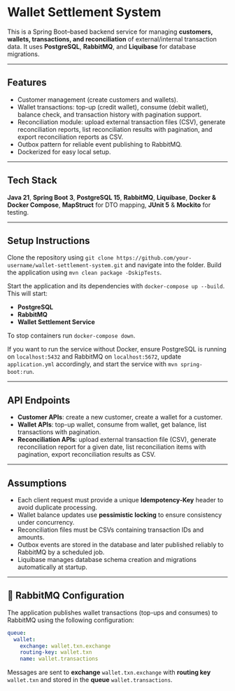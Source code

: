 
# Wallet Settlement System

This is a Spring Boot–based backend service for managing **customers, wallets, transactions, and reconciliation** of external/internal transaction data. It uses **PostgreSQL**, **RabbitMQ**, and **Liquibase** for database migrations.

---

## Features

- Customer management (create customers and wallets).
- Wallet transactions: top-up (credit wallet), consume (debit wallet), balance check, and transaction history with pagination support.
- Reconciliation module: upload external transaction files (CSV), generate reconciliation reports, list reconciliation results with pagination, and export reconciliation reports as CSV.
- Outbox pattern for reliable event publishing to RabbitMQ.
-  Dockerized for easy local setup.

---

## Tech Stack

**Java 21**, **Spring Boot 3**, **PostgreSQL 15**, **RabbitMQ**, **Liquibase**, **Docker & Docker Compose**, **MapStruct** for DTO mapping, **JUnit 5** & **Mockito** for testing.

---

## Setup Instructions

Clone the repository using `git clone https://github.com/your-username/wallet-settlement-system.git` and navigate into the folder. Build the application using `mvn clean package -DskipTests`.  

Start the application and its dependencies with `docker-compose up --build`.  
This will start:
- **PostgreSQL** 
- **RabbitMQ** 
- **Wallet Settlement Service** 

To stop containers run `docker-compose down`.  

If you want to run the service without Docker, ensure PostgreSQL is running on `localhost:5432` and RabbitMQ on `localhost:5672`, update `application.yml` accordingly, and start the service with `mvn spring-boot:run`.

---

## API Endpoints

- **Customer APIs**: create a new customer, create a wallet for a customer.  
- **Wallet APIs**: top-up wallet, consume from wallet, get balance, list transactions with pagination.  
- **Reconciliation APIs**: upload external transaction file (CSV), generate reconciliation report for a given date, list reconciliation items with pagination, export reconciliation results as CSV.  

---

## Assumptions

- Each client request must provide a unique **Idempotency-Key** header to avoid duplicate processing.  
- Wallet balance updates use **pessimistic locking** to ensure consistency under concurrency.  
- Reconciliation files must be CSVs containing transaction IDs and amounts.  
- Outbox events are stored in the database and later published reliably to RabbitMQ by a scheduled job.  
- Liquibase manages database schema creation and migrations automatically at startup.  

---

## 🐇 RabbitMQ Configuration

The application publishes wallet transactions (top-ups and consumes) to RabbitMQ using the following configuration:

```yaml
queue:
  wallet:
    exchange: wallet.txn.exchange
    routing-key: wallet.txn
    name: wallet.transactions
```

Messages are sent to **exchange** `wallet.txn.exchange` with **routing key** `wallet.txn` and stored in the **queue** `wallet.transactions`.  
